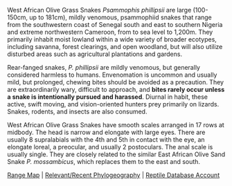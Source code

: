 West African Olive Grass Snakes *Psammophis phillipsii* are large (100-150cm, up to 181cm), mildly venomous, psammophiid snakes that range from the southwestern coast of Senegal south and east to southern Nigeria and extreme northwestern Cameroon, from to sea level to 1,200m.  They primarily inhabit moist lowland within a wide variety of broader ecotypes, including savanna, forest clearings, and open woodland, but will also utilize disturbed areas such as agricultural plantations and gardens.

Rear-fanged snakes, *P. phillipsii* are mildly venomous, but generally considered harmless to humans.  Envenomation is uncommon and usually mild, but prolonged, chewing bites should be avoided as a precaution.  They are extraordinarily wary, difficult to approach, and **bites rarely occur unless a snake is intentionally pursued and harassed**.  Diurnal in habit, these active, swift moving, and vision-oriented hunters prey primarily on lizards.  Snakes, rodents, and insects are also consumed.

West African Olive Grass Snakes have smooth scales arranged in 17 rows at midbody.  The head is narrow and elongate with large eyes.  There are usually 8 supralabials with the 4th and 5th in contact with the eye, an elongate loreal, a preocular, and usually 2 postoculars.  The anal scale is usually single.  They are closely related to the similar East African Olive Sand Snake *P. mossambicus*, which replaces them to the east and south.

[Range Map](https://www.iucnredlist.org/species/13300404/13300415)  |  [Relevant/Recent Phylogeography](https://www.zobodat.at/pdf/Bonner-Zoologische-Beitraege_68_0061-0091.pdf)  |  [Reptile Database Account](https://reptile-database.reptarium.cz/species?genus=Psammophis&species=phillipsii)